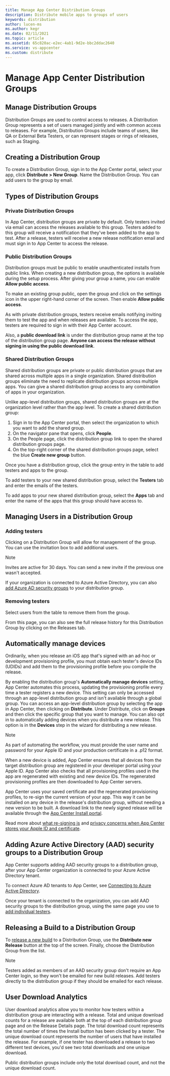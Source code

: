 ```yaml
---
title: Manage App Center Distribution Groups
description: Distribute mobile apps to groups of users
keywords: distribution
author: lucen-ms
ms.author: kegr
ms.date: 02/11/2021
ms.topic: article
ms.assetid: 65c820ac-e2ec-4ab1-9d2e-bbc2ddac2640
ms.service: vs-appcenter
ms.custom: distribute
---
```


# Manage App Center Distribution Groups
## Manage Distribution Groups
Distribution Groups are used to control access to releases. A Distribution Group represents a set of users managed jointly and with common access to releases. For example, Distribution Groups include teams of users, like QA or External Beta Testers, or can represent stages or rings of releases, such as Staging.

## Creating a Distribution Group
To create a Distribution Group, sign in to the App Center portal, select your app, click **Distribute > New Group**. Name the Distribution Group. You can add users to the group by email.

## Types of Distribution Groups
### Private Distribution Groups
In App Center, distribution groups are private by default. Only testers invited via email can access the releases available to this group. Testers added to this group will receive a notification that they've been added to the app to test. After a release, testers will receive a new release notification email and must sign in to App Center to access the release.

### Public Distribution Groups
Distribution groups must be public to enable unauthenticated installs from public links. When creating a new distribution group, the options is available during the setup process. After giving your group a name, you can enable **Allow public access**.

To make an existing group public, open the group and click on the settings icon in the upper right-hand corner of the screen. Then enable **Allow public access**.

As with private distribution groups, testers receive emails notifying inviting them to test the app and when releases are available. To access the app, testers are required to sign in with their App Center account.

Also, a **public download link** is under the distribution group name at the top of the distribution group page. **Anyone can access the release without signing in using the public download link**.

### Shared Distribution Groups
Shared distribution groups are private or public distribution groups that are shared across multiple apps in a single organization. Shared distribution groups eliminate the need to replicate distribution groups across multiple apps. You can give a shared distribution group access to any combination of apps in your organization.

Unlike app-level distribution groups, shared distribution groups are at the organization level rather than the app level. To create a shared distribution group:
1. Sign in to the App Center portal, then select the organization to which you want to add the shared group.
2. On the navigator pane that opens, click **People**.
3. On the People page, click the distribution group link to open the shared distribution groups page.
4. On the top-right corner of the shared distribution groups page, select the blue **Create new group** button.

Once you have a distribution group, click the group entry in the table to add testers and apps to the group.

To add testers to your new shared distribution group, select the **Testers** tab and enter the emails of the testers.

To add apps to your new shared distribution group, select the **Apps** tab and enter the name of the apps that this group should have access to.

## Managing Users in a Distribution Group
### Adding testers
Clicking on a Distribution Group will allow for management of the group. You can use the invitation box to add additional users.

> [!NOTE]
> Invites are active for 30 days. You can send a new invite if the previous one wasn't accepted.

If your organization is connected to Azure Active Directory, you can also [add Azure AD security groups](#adding-azure-active-directory-aad-security-groups-to-a-distribution-group) to your distribution group.

### Removing testers
Select users from the table to remove them from the group.

From this page, you can also see the full release history for this Distribution Group by clicking on the Releases tab.

## Automatically manage devices
Ordinarily, when you release an iOS app that's signed with an ad-hoc or development provisioning profile, you must obtain each tester's device IDs (UDIDs) and add them to the provisioning profile before you compile the release.

By enabling the distribution group's **Automatically manage devices** setting, App Center automates this process, updating the provisioning profile every time a tester registers a new device. This setting can only be accessed through an app-level distribution group and isn't available through a global group. You can access an app-level distribution group by selecting the app in App Center, then clicking on **Distribute**. Under Distribute, click on **Groups** and then click the specific group that you want to manage. You can also opt in to automatically adding devices when you distribute a new release. This option is in the **Devices** step in the wizard for distributing a new release.

> [!NOTE]
> As part of automating the workflow, you must provide the user name and password for your Apple ID and your production certificate in a .p12 format.

When a new device is added, App Center ensures that all devices from the target distribution group are registered in your developer portal using your Apple ID. App Center also checks that all provisioning profiles used in the app are regenerated with existing and new device IDs. The regenerated provisioning profiles are then downloaded to App Center servers.

App Center uses your saved certificate and the regenerated provisioning profiles, to re-sign the current version of your app. This way it can be installed on any device in the release's distribution group, without needing a new version to be built. A download link to the newly signed release will be available through the [App Center Install portal](https://install.appcenter.ms).

Read more about [what re-signing is](auto-provisioning.md#app-signing-re-signing-and-device-provisioning) and [privacy concerns when App Center stores your Apple ID and certificate](auto-provisioning.md#privacy-concerns-on-username-and-password).

## Adding Azure Active Directory (AAD) security groups to a Distribution Group
App Center supports adding AAD security groups to a distribution group, after your App Center organization is connected to your Azure Active Directory tenant.

To connect Azure AD tenants to App Center, see [Connecting to Azure Active Directory](~/general/connecting-to-azure-active-directory.md).

Once your tenant is connected to the organization, you can add AAD security groups to the distribution group, using the same page you use to [add individual testers](#managing-users-in-a-distribution-group).

## Releasing a Build to a Distribution Group
To [release a new build][upload] to a Distribution Group, use the **Distribute new Release** button at the top of the screen. Finally, choose the Distribution Group from the list.

> [!NOTE]
> Testers added as members of an AAD security group don't require an App Center login, so they won't be emailed for new build releases. Add testers directly to the distribution group if they should be emailed for each release.

## User Download Analytics
User download analytics allow you to monitor how testers within a distribution group are interacting with a release. Total and unique download counts for a release are available both at the top of each distribution group page and on the Release Details page. The total download count represents the total number of times the Install button has been clicked by a tester. The unique download count represents the number of users that have installed the release. For example, if one tester has downloaded a release to two different test devices, you'd see two total downloads and one unique download.

Public distribution groups include only the total download count, and not the unique download count.

[app_users]: ~/dashboard/creating-and-managing-apps.md
[upload]: ~/distribution/uploading.md
